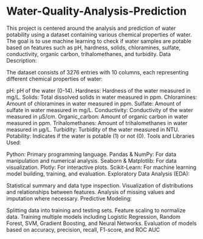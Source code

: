 # Water-Quality-Analysis-Prediction
This project is centered around the analysis and prediction of water potability using a dataset containing various chemical properties of water. The goal is to use machine learning to check if water samples are potable based on features such as pH, hardness, solids, chloramines, sulfate, conductivity, organic carbon, trihalomethanes, and turbidity.
Data Description:

The dataset consists of 3276 entries with 10 columns, each representing different chemical properties of water:

pH: pH of the water (0-14).
Hardness: Hardness of the water measured in mg/L.
Solids: Total dissolved solids in water measured in ppm.
Chloramines: Amount of chloramines in water measured in ppm.
Sulfate: Amount of sulfate in water measured in mg/L.
Conductivity: Conductivity of the water measured in μS/cm.
Organic_carbon: Amount of organic carbon in water measured in ppm.
Trihalomethanes: Amount of trihalomethanes in water measured in μg/L.
Turbidity: Turbidity of the water measured in NTU.
Potability: Indicates if the water is potable (1) or not (0).
Tools and Libraries Used:

Python: Primary programming language.
Pandas & NumPy: For data manipulation and numerical analysis.
Seaborn & Matplotlib: For data visualization.
Plotly: For interactive plots.
Scikit-Learn: For machine learning model building, training, and evaluation.
Exploratory Data Analysis (EDA):

Statistical summary and data type inspection.
Visualization of distributions and relationships between features.
Analysis of missing values and imputation where necessary.
Predictive Modeling:

Splitting data into training and testing sets.
Feature scaling to normalize data.
Training multiple models including Logistic Regression, Random Forest, SVM, Gradient Boosting, and Neural Networks.
Evaluation of models based on accuracy, precision, recall, F1-score, and ROC AUC
